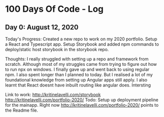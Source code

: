 # 100 Days Of Code - Log
## Day 0: August 12, 2020
Today's Progress: Created a new repo to work on my 2020 portfolio. Setup a React and Typescript app. Setup Storybook and added npm commands to deploy/static host storybook in the storybook repo.

Thoughts: I really struggled with setting up a repo and framework from scratch. Although most of my struggles came from trying to figure out how to run npx on windows. I finally gave up and went back to using regular npm. I also spent longer than I planned to today. But I realised a lot of my foundational knowledge from setting up Angular apps still apply. I also learnt that React doesnt have inbuilt routing like angular does. Intersting

Link to work: http://kritinelavelli.com/storybook
              http://kritinelavelli.com/portfolio-2020/
Todo: Setup up deployment pipeline for the mainapp. Right now http://kritinelavelli.com/portfolio-2020/ points to the Readme file.